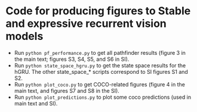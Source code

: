 # Code for producing figures to Stable and expressive recurrent vision models


- Run `python pf_performance.py` to get all pathfinder results (figure 3 in the main text; figures S3, S4, S5, and S6 in SI).
- Run `python state_space_hgru.py` to get the state space results for the hGRU. The other state_space_* scripts correspond to SI figures S1 and S2.
- Run `python plot_coco.py` to get COCO-related figures (figure 4 in the main text, and figures S7 and S8 in the SI).
- Run `python plot_predictions.py` to plot some coco predictions (used in main text and SI).
